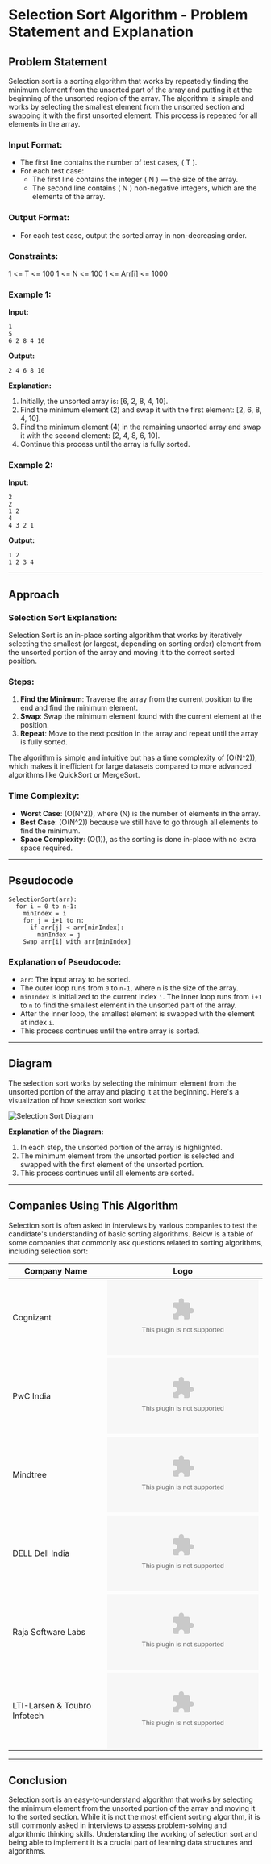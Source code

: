 # Selection Sort Algorithm - Problem Statement and Explanation

## Problem Statement

Selection sort is a sorting algorithm that works by repeatedly finding the minimum element from the unsorted part of the array and putting it at the beginning of the unsorted region of the array. The algorithm is simple and works by selecting the smallest element from the unsorted section and swapping it with the first unsorted element. This process is repeated for all elements in the array.

### Input Format:
- The first line contains the number of test cases, \( T \).
- For each test case:
  - The first line contains the integer \( N \) — the size of the array.
  - The second line contains \( N \) non-negative integers, which are the elements of the array.

### Output Format:
- For each test case, output the sorted array in non-decreasing order.

### Constraints:
1 <= T <= 100
1 <= N <= 100
1 <= Arr[i] <= 1000

### Example 1:

**Input:**
```
1
5
6 2 8 4 10
```

**Output:**
```
2 4 6 8 10
```

**Explanation:**
1. Initially, the unsorted array is: [6, 2, 8, 4, 10].
2. Find the minimum element (2) and swap it with the first element: [2, 6, 8, 4, 10].
3. Find the minimum element (4) in the remaining unsorted array and swap it with the second element: [2, 4, 8, 6, 10].
4. Continue this process until the array is fully sorted.

### Example 2:

**Input:**
```
2
2
1 2
4
4 3 2 1
```

**Output:**
```
1 2
1 2 3 4
```

---

## Approach

### Selection Sort Explanation:
Selection Sort is an in-place sorting algorithm that works by iteratively selecting the smallest (or largest, depending on sorting order) element from the unsorted portion of the array and moving it to the correct sorted position.

### Steps:
1. **Find the Minimum**: Traverse the array from the current position to the end and find the minimum element.
2. **Swap**: Swap the minimum element found with the current element at the position.
3. **Repeat**: Move to the next position in the array and repeat until the array is fully sorted.

The algorithm is simple and intuitive but has a time complexity of \(O(N^2)\), which makes it inefficient for large datasets compared to more advanced algorithms like QuickSort or MergeSort.

### Time Complexity:
- **Worst Case**: \(O(N^2)\), where \(N\) is the number of elements in the array.
- **Best Case**: \(O(N^2)\) because we still have to go through all elements to find the minimum.
- **Space Complexity**: \(O(1)\), as the sorting is done in-place with no extra space required.

---

## Pseudocode

```text
SelectionSort(arr):
  for i = 0 to n-1:
    minIndex = i
    for j = i+1 to n:
      if arr[j] < arr[minIndex]:
        minIndex = j
    Swap arr[i] with arr[minIndex]
```

### Explanation of Pseudocode:
- `arr`: The input array to be sorted.
- The outer loop runs from `0` to `n-1`, where `n` is the size of the array.
- `minIndex` is initialized to the current index `i`. The inner loop runs from `i+1` to `n` to find the smallest element in the unsorted part of the array.
- After the inner loop, the smallest element is swapped with the element at index `i`.
- This process continues until the entire array is sorted.

---

## Diagram

The selection sort works by selecting the minimum element from the unsorted portion of the array and placing it at the beginning. Here's a visualization of how selection sort works:

![Selection Sort Diagram](https://files.codingninjas.in/capture2-6720.JPG)

**Explanation of the Diagram:**
1. In each step, the unsorted portion of the array is highlighted.
2. The minimum element from the unsorted portion is selected and swapped with the first element of the unsorted portion.
3. This process continues until all elements are sorted.

---

## Companies Using This Algorithm

Selection sort is often asked in interviews by various companies to test the candidate's understanding of basic sorting algorithms. Below is a table of some companies that commonly ask questions related to sorting algorithms, including selection sort:

| Company Name            | Logo                                               |
|-------------------------|----------------------------------------------------|
| Cognizant               | ![Cognizant](https://logo.clearbit.com/cognizant.com) |
| PwC India               | ![PwC](https://logo.clearbit.com/pwc.com)           |
| Mindtree                | ![Mindtree](https://logo.clearbit.com/mindtree.com) |
| DELL Dell India         | ![DELL](https://logo.clearbit.com/dell.com)         |
| Raja Software Labs      | ![RSL](https://logo.clearbit.com/rajasoftwarelabs.com) |
| LTI-Larsen & Toubro Infotech | ![LTI](https://logo.clearbit.com/lntinfotech.com)   |

---

## Conclusion

Selection sort is an easy-to-understand algorithm that works by selecting the minimum element from the unsorted portion of the array and moving it to the sorted section. While it is not the most efficient sorting algorithm, it is still commonly asked in interviews to assess problem-solving and algorithmic thinking skills. Understanding the working of selection sort and being able to implement it is a crucial part of learning data structures and algorithms.

